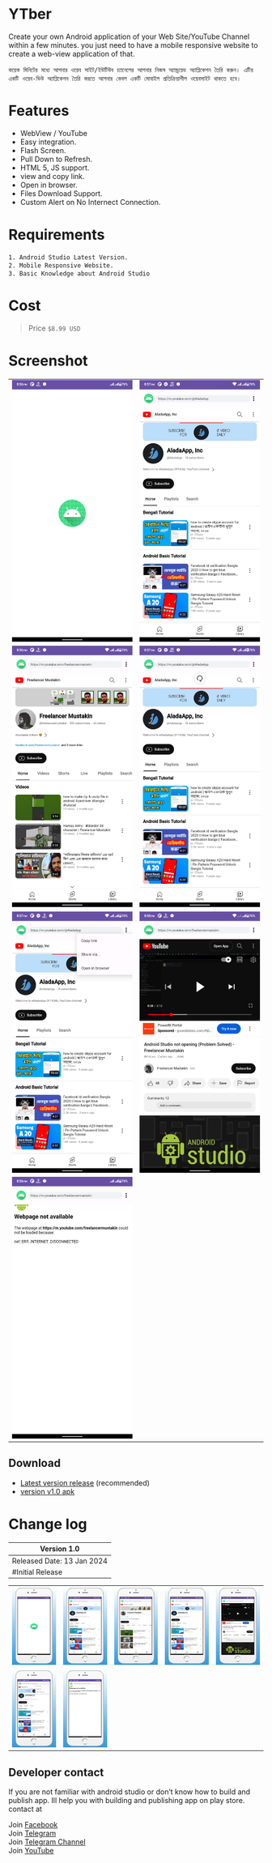 # YTber
Create your own Android application of your Web Site/YouTube Channel within a few minutes. you just need to have a mobile responsive website to create a web-view application of that.

`` কয়েক মিনিটের মধ্যে আপনার ওয়েব সাইট/ইউটিউব চ্যানেলের আপনার নিজস্ব অ্যান্ড্রয়েড অ্যাপ্লিকেশন তৈরি করুন। এটির একটি ওয়েব-ভিউ অ্যাপ্লিকেশন তৈরি করতে আপনার কেবল একটি মোবাইল প্রতিক্রিয়াশীল ওয়েবসাইট থাকতে হবে। ``

# Features
* WebView / YouTube
* Easy integration.
* Flash Screen.
* Pull Down to Refresh.
* HTML 5, JS support.
* view and copy link.
* Open in browser.
* Files Download Support.
* Custom Alert on No Internect Connection.

# Requirements
```
1. Android Studio Latest Version.
2. Mobile Responsive Website.
3. Basic Knowledge about Android Studio
```

# Cost
> Price `` $8.99 USD ``

# Screenshot
| | |
|:-------------------------:|:-------------------------:|
| <img src=".assets/screenshot_v1/screenshot_v01.png" /> | <img src=".assets/screenshot_v1/screenshot_v02.png" /> |
| <img src=".assets/screenshot_v1/screenshot_v03.png" /> | <img src=".assets/screenshot_v1/screenshot_v04.png" /> |
| <img src=".assets/screenshot_v1/screenshot_v05.png" /> | <img src=".assets/screenshot_v1/screenshot_v06.png" /> |
| <img src=".assets/screenshot_v1/screenshot_v07.png" /> |

## Download
* [Latest version release](https://github.com/freelancermustakin/YTber/raw/main/.assets/screenshot_v1/YTber_v1.0_app-release.apk) (recommended)
* [version v1.0 apk](https://github.com/freelancermustakin/YTber/raw/main/.assets/screenshot_v1/YTber_v1.0_app-release.apk)

# Change log
| Version 1.0                          |
| ----------------------------- |
| Released Date: 13 Jan 2024                  |
| #Initial Release                  |

| | | | | |
|:-------------------------:|:-------------------------:|:-------------------------:|:-------------------------:|:-------------------------:|
| <img src=".assets/screenshot_v1/screenshots/screenshot_2.png" /> | <img src=".assets/screenshot_v1/screenshots/screenshot_3.png" /> | <img src=".assets/screenshot_v1/screenshots/screenshot_4.png" /> | <img src=".assets/screenshot_v1/screenshots/screenshot_5.png" /> | <img src=".assets/screenshot_v1/screenshots/screenshot_6.png" /> |
| <img src=".assets/screenshot_v1/screenshots/screenshot_7.png" /> | <img src=".assets/screenshot_v1/screenshots/screenshot_8.png" /> |  |  |  |

## Developer contact
If you are not familiar with android studio or don’t know how to build and publish app. Ill help you with building and publishing app on play store. contact at

Join [Facebook](https://facebook.com/freelancermustakin) <br>
Join [Telegram](https://t.me/mustakin) <br>
Join [Telegram Channel](https://t.me/freelancermustakin) <br>
Join [YouTube](https://m.youtube.com/freelancermustakin) <br>
